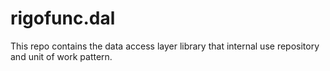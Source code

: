 # rigofunc.dal
This repo contains the data access layer library that internal use repository and unit of work pattern.
